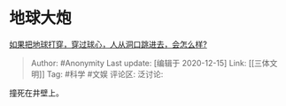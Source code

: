 # 地球大炮
[如果把地球打穿，穿过球心，人从洞口跳进去，会怎么样?](https://www.zhihu.com/question/340245424/answer/1621565698)

> Author: #Anonymity
> Last update: [编辑于 2020-12-15]
> Link: [[三体文明]]
> Tag: #科学 #文娱
> 评论区:
> 泛讨论:

撞死在井壁上。
